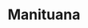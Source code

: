 ---
layout: book
title: "Manituana"
author_first_name: "Wu  Ming"
author_last_name: "Ming"
cover_url: "/assets/images/book-cover-placeholder.jpg"
year: 2023
---